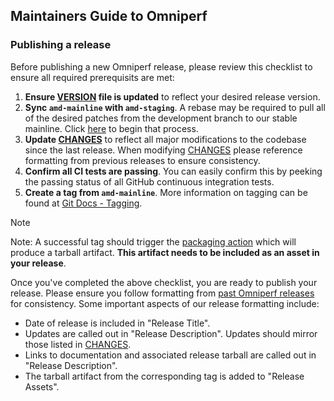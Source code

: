 ## Maintainers Guide to Omniperf

### Publishing a release
Before publishing a new Omniperf release, please review this checklist to ensure all required prerequisits are met:

1) **Ensure [VERSION](VERSION) file is updated** to reflect your desired release version.
2) **Sync `amd-mainline` with `amd-staging`**. A rebase may be required to pull all of the desired patches from the development branch to our stable mainline. Click [here]() to begin that process.
3) **Update [CHANGES](CHANGES)** to reflect all major modifications to the codebase since the last release. When modifying [CHANGES](CHANGES) please reference formatting from previous releases to ensure consistency.
4) **Confirm all CI tests are passing**. You can easily confirm this by peeking the passing status of all GitHub continuous integration tests.
5) **Create a tag from `amd-mainline`**. More information on tagging can be found at [Git Docs - Tagging](https://git-scm.com/book/en/v2/Git-Basics-Tagging). 

> [!NOTE]
Note: A successful tag should trigger the [packaging action](https://github.com/ROCm/omniperf/actions/workflows/packaging.yml) which will produce a tarball artifact. **This artifact needs to be included as an asset in your release**.

Once you've completed the above checklist, you are ready to publish your release. Please ensure you follow formatting from [past Omniperf releases](https://github.com/ROCm/omniperf/releases) for consistency. Some important aspects of our release formatting include:

- Date of release is included in "Release Title".
- Updates are called out in "Release Description". Updates should mirror those listed in [CHANGES](CHANGES).
- Links to documentation and associated release tarball are called out in "Release Description".
- The tarball artifact from the corresponding tag is added to "Release Assets".
